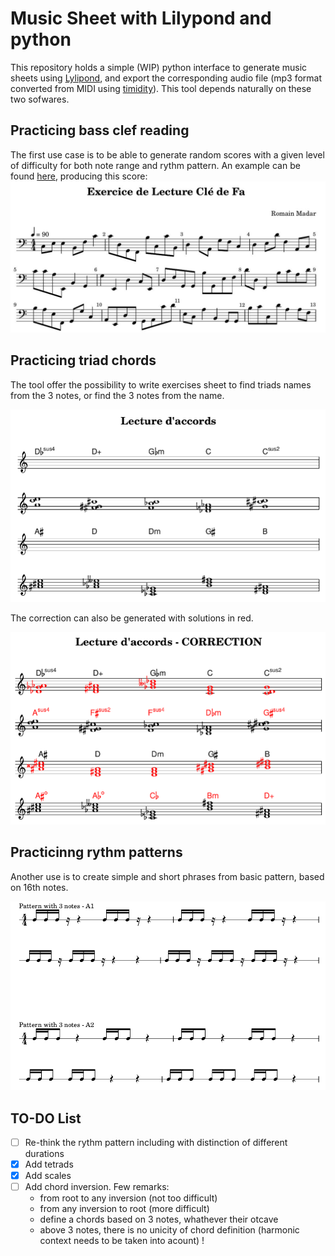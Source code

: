 # Music Sheet with Lilypond and python

This repository holds a simple (WIP) python interface to generate music sheets using [Lylipond](http://lilypond.org/),
and export the corresponding audio file (mp3 format converted from MIDI using [timidity](https://launchpad.net/ubuntu/hirsute/+package/timidity)). This tool depends naturally on these two sofwares.

## Practicing bass clef reading

The first use case is to be able to generate random scores with a given level of difficulty for both note range and rythm pattern.
An example can be found [here](exercise-reading/example_random_score.py), producing this score:
![image](reading-bass/example.jpg)

## Practicing triad chords 

The tool offer the possibility to write exercises sheet to find triads names from the 3 notes, or find the 3 notes from the name.

![image](harmony/chords_examples.png)

The correction can also be generated with solutions in red.

![image](harmony/chords_correction_example.png)

## Practicinng rythm patterns

Another use is to create simple and short phrases from basic pattern, based on 16th notes.

![image](reading-rythm/eg.png)

## TO-DO List

 - [ ] Re-think the rythm pattern including with distinction of different durations
 - [x] Add tetrads
 - [x] Add scales
 - [ ] Add chord inversion. Few remarks:
    + from root to any inversion (not too difficult)
    + from any inversion to root (more difficult)
    + define a chords based on 3 notes, whathever their otcave
    + above 3 notes, there is no unicity of chord definition (harmonic context needs to be taken into acount) !

